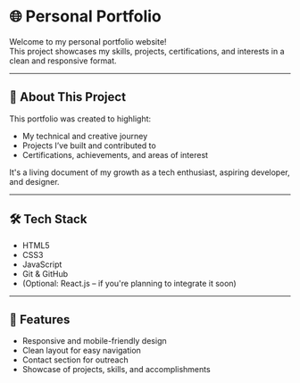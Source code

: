 # 🌐 Personal Portfolio

Welcome to my personal portfolio website!  
This project showcases my skills, projects, certifications, and interests in a clean and responsive format.

---

## 📌 About This Project

This portfolio was created to highlight:
- My technical and creative journey
- Projects I’ve built and contributed to
- Certifications, achievements, and areas of interest

It's a living document of my growth as a tech enthusiast, aspiring developer, and designer.

---

## 🛠️ Tech Stack

- HTML5  
- CSS3  
- JavaScript  
- Git & GitHub  
- (Optional: React.js – if you're planning to integrate it soon)

---

## 🚀 Features

- Responsive and mobile-friendly design  
- Clean layout for easy navigation  
- Contact section for outreach  
- Showcase of projects, skills, and accomplishments
